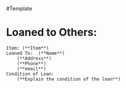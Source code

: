 #Template 
# Loaned to Others:
    Item: (**Item**)
    Loaned To:  (**Name**)
        (**Address**)
        (**Phone**)
        (**email**)
    Condition of Loan:
        (**Explain the condition of the loan**)

